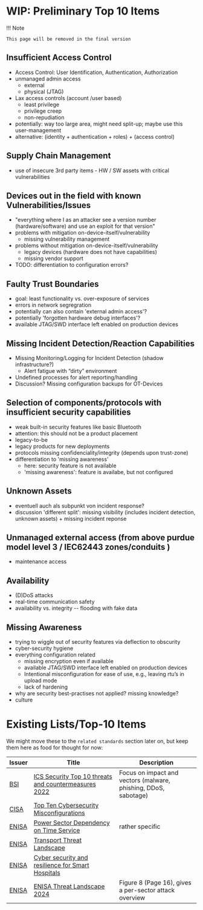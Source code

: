 # WIP: Preliminary Top 10 Items

!!! Note

    This page will be removed in the final version

## Insufficient Access Control

  - Access Control: User Identification, Authentication, Authorization
  - unmanaged admin access
    - external
    - physical (JTAG)
  - Lax access controls  (account /user based)
    - least privilege
    - privilege creep
    - non-repudiation
  - potentially: way too large area, might need split-up; maybe use this user-management
  - alternative: (identity + authentication + roles) + (access control)

## Supply Chain Management

  - use of insecure 3rd party items - HW / SW assets with critical vulnerabilities

## Devices out in the field with known Vulnerabilities/Issues

  - "everything where I as an attacker see a version number (hardware/software) and use an exploit for that version"
  - problems with mitigation on-device-itself/vulnerability
    - missing vulnerability management
  - problems without mitigation on-device-itself/vulnerability
    - legacy devices (hardware does not have capabilities)
    - missing vendor support
  - TODO: differentiation to configuration errors?

## Faulty Trust Boundaries

  - goal: least functionality vs. over-exposure of services
  - errors in network segregration
  - potentially can also contain 'external admin access'?
  - potentially 'forgotten hardware debug interfaces'?
  - available JTAG/SWD interface left enabled on production devices

## Missing Incident Detection/Reaction Capabilities

  - Missing Monitoring/Logging for Incident Detection (shadow infrastructure?)
    - Alert fatigue with “dirty” environment
  - Undefined processes for alert reporting/handling
  - Discussion? Missing configuration backups for OT-Devices

## Selection of components/protocols with insufficient security capabilities

  - weak built-in security features like basic Bluetooth
  - attention: this should not be a product placement
  - legacy-to-be
  - legacy products for new deployments
  - protocols missing confidenciality/integrity (depends upon trust-zone)
  - differentiation to 'missing awareness'
    - here: security feature is not available
    - 'missing awareness': feature is availabe, but not configured

## Unknown Assets

  - eventuell auch als subpunkt von incident response?
  - discussion 'different split': missing visibility (includes incident detection, unknown assets) + missing incident reponse

## Unmanaged external access (from above purdue model level 3 / IEC62443 zones/conduits )

  - maintenance access

## Availability
  - (D)DoS attacks
  - real-time communication safety
  - availability vs. integrity -- flooding with fake data

## Missing Awareness

  - trying to wiggle out of security features via deflection to obscurity
  - cyber-security hygiene
  - everything configuration related
    - missing encryption even if available
    - available JTAG/SWD interface left enabled on production devices
    - Intentional misconfiguration for ease of use, e.g., leaving rtu’s in upload mode
    - lack of hardening
  - why are security best-practises not applied? missing knowledge?
  - culture

# Existing Lists/Top-10 Items

We might move these to the `related standards` section later on, but keep them
here as food for thought for now:

| Issuer | Title | Description |
| --- | --- | --- |
| [BSI](https://www.bsi.bund.de/DE/Home/home_node.html) | [ICS Security Top 10 threats and countermeasures 2022](https://www.allianz-fuer-cybersicherheit.de/SharedDocs/Downloads/Webs/ACS/DE/BSI-CS/BSI-CS_005E.pdf?__blob=publicationFile&v=6) | Focus on impact and vectors (malware, phishing, DDoS, sabotage) |
| [CISA](https://www.cisa.gov) | [Top Ten Cybersecurity Misconfigurations](https://www.cisa.gov/news-events/cybersecurity-advisories/aa23-278a) ||
| [ENISA](https://www.enisa.europa.eu) | [Power Sector Dependency on Time Service](https://www.enisa.europa.eu/publications/power-sector-dependency?v2=1#contentList) | rather specific |
| [ENISA](https://www.enisa.europa.eu) | [Transport Threat Landscape](https://www.enisa.europa.eu/publications/enisa-transport-threat-landscape?v2=1#contentList) | |
| [ENISA](https://www.enisa.europa.eu) | [Cyber security and resilience for Smart Hospitals](https://www.enisa.europa.eu/publications/cyber-security-and-resilience-for-smart-hospitals?v2=1#contentList) ||
| [ENISA](https://www.enisa.europa.eu) | [ENISA Threat Landscape 2024](https://www.enisa.europa.eu/publications/enisa-threat-landscape-2024) | Figure 8 (Page 16), gives a per-sector attack overview|
